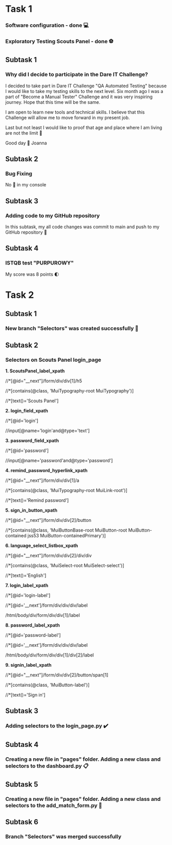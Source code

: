 # Task 1
### Software configuration - done :computer:
### Exploratory Testing Scouts Panel - done :soccer:
## Subtask 1
### Why did I decide to participate in the Dare IT Challenge?
I decided to take part in Dare IT Challenge "QA Automated Testing" because I would like to take my testing skills to the next level. Six month ago I was a part of "Become a Manual Tester" Challenge and it was very inspiring journey. Hope that this time will be the same.

I am open to learn new tools and technical skills. I believe that this Challenge will allow me to move forward in my present job.

Last but not least I would like to proof that age and place where I am living are not the limit :rocket:

Good day :deciduous_tree: Joanna
## Subtask 2
### Bug Fixing
No :bug: in my console 
## Subtask 3
### Adding code to my GitHub repository
In this subtask, my all code changes was commit to main and push to my GitHub repository :muscle:
## Subtask 4
### ISTQB test "PURPUROWY"
My score was 8 points :first_quarter_moon:
# Task 2
## Subtask 1
### New branch "Selectors" was created successfully :cactus:
## Subtask 2
### Selectors on Scouts Panel login_page
**1. ScoutsPanel_label_xpath**

//*[@id="__next"]/form/div/div[1]/h5

//*[contains(@class, 'MuiTypography-root MuiTypography')]

//*[text()='Scouts Panel']

**2. login_field_xpath**

//*[@id='login']

//input[@name='login'and@type='text']

**3. password_field_xpath**

//*[@id='password']

//input[@name='password'and@type='password']

**4. remind_password_hyperlink_xpath**

//*[@id="__next"]/form/div/div[1]/a

//*[contains(@class, 'MuiTypography-root MuiLink-root')]

//*[text()='Remind password']

**5. sign_in_button_xpath**

//*[@id="__next"]/form/div/div[2]/button

//*[contains(@class, 'MuiButtonBase-root MuiButton-root MuiButton-contained jss53 MuiButton-containedPrimary')]

**6. language_select_listbox_xpath**

//*[@id="__next"]/form/div/div[2]/div/div

//*[contains(@class, 'MuiSelect-root MuiSelect-select')]

//*[text()='English']

**7. login_label_xpath**

//*[@id='login-label']

//*[@id='__next']/form/div/div/div/label

/html/body/div/form/div/div[1]/label

**8. password_label_xpath**

//*[@id='password-label']

//*[@id='__next']/form/div/div/div/label

/html/body/div/form/div/div[1]/div[2]/label

**9. signin_label_xpath**

//*[@id="__next"]/form/div/div[2]/button/span[1]

//*[contains(@class, 'MuiButton-label')]

//*[text()='Sign in']
## Subtask 3
### Adding selectors to the login_page.py :heavy_check_mark:
## Subtask 4
### Creating a new file in "pages" folder. Adding a new class and selectors to the dashboard.py :clipboard:
## Subtask 5
### Creating a new file in "pages" folder. Adding a new class and selectors to the add_match_form.py :page_with_curl:
## Subtask 6
### Branch "Selectors" was merged successfully
